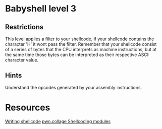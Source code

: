 # Babyshell level 3

## Restrictions

This level applies a filter to your shellcode, if your shellcode contains the character 'H' it wont pass the filter. Remember that your shellcode consist of a series of bytes that the CPU interprets as machine instructions, but at the same time those bytes can be interpreted as their respective ASCII character value.

## Hints

Understand the opcodes generated by your assembly instructions.

# Resources

[Writing shellcode](https://web.archive.org/web/20120109070051/http://goodfellas.shellcode.com.ar/docz/bof/Writing_shellcode.html)
[pwn.collage Shellcoding modules](https://www.youtube.com/watch?v=715v_-YnpT8&list=PL-ymxv0nOtqo9oqE5X2cDasbmWVhyVy14)


